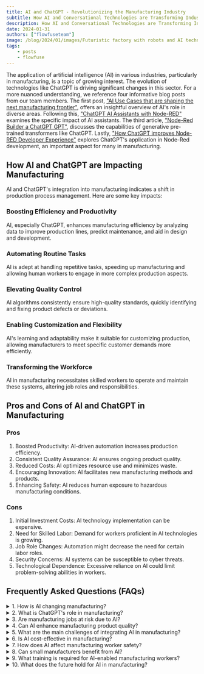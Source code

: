 ```yaml
---
title: AI and ChatGPT - Revolutionizing the Manufacturing Industry
subtitle: How AI and Conversational Technologies are Transforming Industrial Processes
description: How AI and Conversational Technologies are Transforming Industrial Processes
date: 2024-01-31
authors: ["flowfuseteam"]
image: /blog/2024/01/images/Futuristic factory with robots and AI technology, showing advanced machinery and computers integrated with ChatGPT for manufacturing processes.png
tags:
    - posts
    - flowfuse
---
```


The application of artificial intelligence (AI) in various industries, particularly in manufacturing, is a topic of growing interest. The evolution of technologies like ChatGPT is driving significant changes in this sector. For a more nuanced understanding, we reference four informative blog posts from our team members. The first post, ["AI Use Cases that are shaping the next manufacturing frontier"](/blog/2023/12/ai-use-cases/), offers an insightful overview of AI's role in diverse areas. Following this, ["ChatGPT AI Assistants with Node-RED"](/blog/2023/11/ai-assistant/) examines the specific impact of AI assistants. The third article, ["Node-Red Builder a ChatGPT GPT"](/blog/2023/11/chatgpt-gpt/), discusses the capabilities of generative pre-trained transformers like ChatGPT. Lastly, ["How ChatGPT improves Node-RED Developer Experience"](/blog/2023/09/chatgpt-for-node-red-developers/) explores ChatGPT's application in Node-Red development, an important aspect for many in manufacturing.

<!--more-->

## How AI and ChatGPT are Impacting Manufacturing

AI and ChatGPT's integration into manufacturing indicates a shift in production process management. Here are some key impacts:

### Boosting Efficiency and Productivity

AI, especially ChatGPT, enhances manufacturing efficiency by analyzing data to improve production lines, predict maintenance, and aid in design and development.

### Automating Routine Tasks

AI is adept at handling repetitive tasks, speeding up manufacturing and allowing human workers to engage in more complex production aspects.

### Elevating Quality Control

AI algorithms consistently ensure high-quality standards, quickly identifying and fixing product defects or deviations.

### Enabling Customization and Flexibility

AI's learning and adaptability make it suitable for customizing production, allowing manufacturers to meet specific customer demands more efficiently.

### Transforming the Workforce

AI in manufacturing necessitates skilled workers to operate and maintain these systems, altering job roles and responsibilities.

## Pros and Cons of AI and ChatGPT in Manufacturing

### Pros

1.  Boosted Productivity: AI-driven automation increases production efficiency.
2.  Consistent Quality Assurance: AI ensures ongoing product quality.
3.  Reduced Costs: AI optimizes resource use and minimizes waste.
4.  Encouraging Innovation: AI facilitates new manufacturing methods and products.
5.  Enhancing Safety: AI reduces human exposure to hazardous manufacturing conditions.

### Cons

1.  Initial Investment Costs: AI technology implementation can be expensive.
2.  Need for Skilled Labor: Demand for workers proficient in AI technologies is growing.
3.  Job Role Changes: Automation might decrease the need for certain labor roles.
4.  Security Concerns: AI systems can be susceptible to cyber threats.
5.  Technological Dependence: Excessive reliance on AI could limit problem-solving abilities in workers.

## Frequently Asked Questions (FAQs)


<details>
<summary>1. How is AI changing manufacturing?</summary>
<br>
<strong>AI is altering manufacturing through automation, optimizing efficiency, and fostering production innovations.</strong>
</details>

<details>
<summary>2. What is ChatGPT's role in manufacturing?</summary>
<br>
<strong>ChatGPT aids in data analysis, automates processes, and improves communication and documentation in manufacturing.</strong>
</details>

<details>
<summary>3. Are manufacturing jobs at risk due to AI?</summary>
<br>
<strong>While AI may automate some repetitive jobs, it also creates opportunities for skilled labor in technology management and development.</strong>
</details>

<details>
<summary>4. Can AI enhance manufacturing product quality?</summary>
<br>
<strong>Yes, AI's continuous monitoring and analysis significantly boost quality control.</strong>
</details>

<details>
<summary>5. What are the main challenges of integrating AI in manufacturing?</summary>
<br>
<strong>Challenges include high implementation costs, the need for skilled labor, and transitioning to automated processes.</strong>
</details>

<details>
<summary>6. Is AI cost-effective in manufacturing?</summary>
<br>
<strong>Despite high initial costs, AI can lead to long-term savings through improved efficiency and waste reduction.</strong>
</details>

<details>
<summary>7. How does AI affect manufacturing worker safety?</summary>
<br>
<strong>AI reduces risk by taking over hazardous tasks, improving overall workplace safety.</strong>
</details>

<details>
<summary>8. Can small manufacturers benefit from AI?</summary>
<br>
<strong>Yes, AI solutions are increasingly accessible for small-scale manufacturers.</strong>
</details>

<details>
<summary>9. What training is required for AI-enabled manufacturing workers?</summary>
<br>
<strong>Training in AI system operation, data analysis, and potentially programming skills is needed.</strong>
</details>

<details>
<summary>10. What does the future hold for AI in manufacturing?</summary>
<br>
<strong>The future suggests more integrated, intelligent, and adaptable manufacturing processes driven by AI advancements.</strong>
</details>

